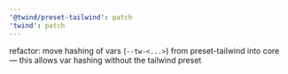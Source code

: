 ```yaml
---
'@twind/preset-tailwind': patch
'twind': patch
---
```


refactor: move hashing of vars (`--tw-<...>`) from preset-tailwind into core — this allows var hashing without the tailwind preset

